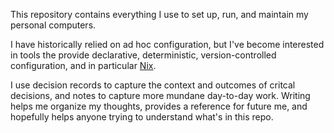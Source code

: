 This repository contains everything I use to set up, run, and maintain my personal computers.

I have historically relied on ad hoc configuration,
but I've become interested in tools the provide declarative, deterministic, version-controlled configuration,
and in particular [Nix](https://nixos.org/).

I use decision records to capture the context and outcomes of critcal decisions,
and notes to capture more mundane day-to-day work.
Writing helps me organize my thoughts, provides a reference for future me,
and hopefully helps anyone trying to understand what's in this repo.

